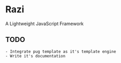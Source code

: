 # Razi

A Lightweight JavaScript Framework

## TODO

    - Integrate pug template as it's template engine
    - Write it's documentation
